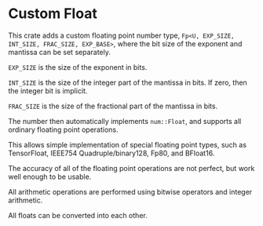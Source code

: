 # Custom Float

This crate adds a custom floating point number type, `Fp<U, EXP_SIZE, INT_SIZE, FRAC_SIZE, EXP_BASE>`, where the bit size of the exponent and mantissa can be set separately.

`EXP_SIZE` is the size of the exponent in bits.

`INT_SIZE` is the size of the integer part of the mantissa in bits. If zero, then the integer bit is implicit.

`FRAC_SIZE` is the size of the fractional part of the mantissa in bits.

The number then automatically implements `num::Float`, and supports all ordinary floating point operations.

This allows simple implementation of special floating point types, such as TensorFloat, IEEE754 Quadruple/binary128, Fp80, and BFloat16.

The accuracy of all of the floating point operations are not perfect, but work well enough to be usable.

All arithmetic operations are performed using bitwise operators and integer arithmetic.

All floats can be converted into each other.
